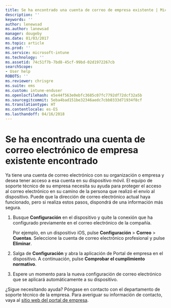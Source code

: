 ```yaml
---
title: Se ha encontrado una cuenta de correo de empresa existente | Microsoft Docs
description: ''
keywords: ''
author: lenewsad
ms.author: lanewsad
manager: dougeby
ms.date: 01/03/2017
ms.topic: article
ms.prod: ''
ms.service: microsoft-intune
ms.technology: ''
ms.assetid: 74c51f7b-7bd8-45cf-99bd-02d1972267cb
searchScope:
- User help
ROBOTS: ''
ms.reviewer: chrisgre
ms.suite: ems
ms.custom: intune-enduser
ms.openlocfilehash: e5e44f563e0ebfc3685c07fc7792df72dcf32a5b
ms.sourcegitcommit: 5eba4bad151be32346aedc7cbb0333d71934f8cf
ms.translationtype: HT
ms.contentlocale: es-ES
ms.lasthandoff: 04/16/2018
---
```

# <a name="an-existing-company-email-account-was-found"></a>Se ha encontrado una cuenta de correo electrónico de empresa existente encontrado

Ya tiene una cuenta de correo electrónico con su organización o empresa y desea tener acceso a esa cuenta en su dispositivo móvil. El equipo de soporte técnico de su empresa necesita su ayuda para proteger el acceso al correo electrónico en su camino de la persona que realizó el envío al dispositivo. Puede que la dirección de correo electrónico actual haya funcionado, pero si realiza estos pasos, dispondrá de una información más segura.

1.  Busque **Configuración** en el dispositivo y quite la conexión que ha configurado previamente en el correo electrónico de la compañía.

    Por ejemplo, en un dispositivo iOS, pulse **Configuración** > **Correo** > **Cuentas**. Seleccione la cuenta de correo electrónico profesional y pulse **Eliminar**.

2.  Salga de **Configuración** y abra la aplicación de Portal de empresa en el dispositivo. A continuación, pulse **Comprobar el cumplimiento normativo**.

3.  Espere un momento para la nueva configuración de correo electrónico que se aplicará automáticamente a su dispositivo.

¿Sigue necesitando ayuda? Póngase en contacto con el departamento de soporte técnico de la empresa. Para averiguar su información de contacto, vaya al [sitio web del portal de empresa](https://portal.manage.microsoft.com#HelpDeskDialog).

